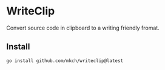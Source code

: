 # WriteClip
 Convert source code in clipboard to a writing friendly fromat.

## Install

```shell
go install github.com/mkch/writeclip@latest
```

